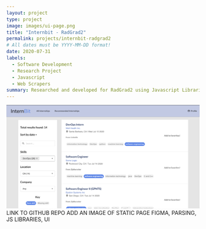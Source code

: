 ```yaml
---
layout: project 
type: project
image: images/ui-page.png
title: "Internbit - RadGrad2"
permalink: projects/internbit-radgrad2
# All dates must be YYYY-MM-DD format!
date: 2020-07-31
labels:
  - Software Development
  - Research Project
  - Javascript
  - Web Scrapers
summary: Researched and developed for RadGrad2 using Javascript Libraries and Semantic UI to scrape websites of public information for the creation of the web app InternBit.  
---
```

<img class="ui medium right floated rounded image" src="../images/ui-page.png">
LINK TO GITHUB REPO
ADD AN IMAGE OF STATIC PAGE
FIGMA, PARSING, JS LIBRARIES, UI
